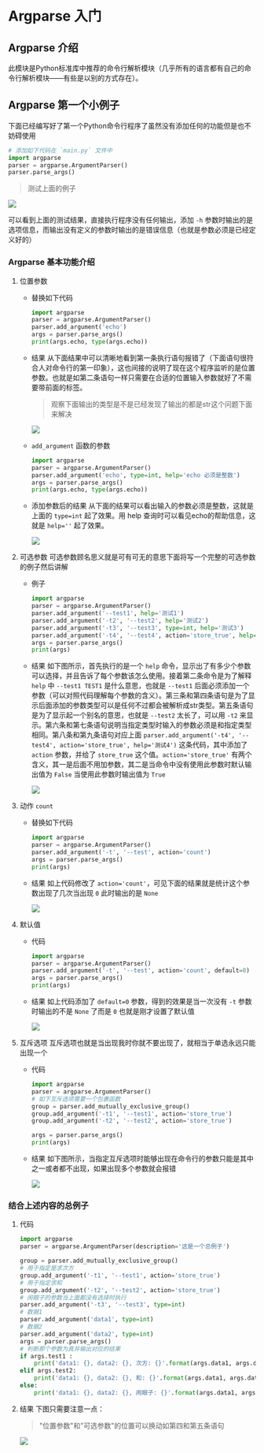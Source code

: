 # Argparse 入门

## Argparse 介绍

此模块是Python标准库中推荐的命令行解析模块（几乎所有的语言都有自己的命令行解析模块——有些是以别的方式存在）。

## Argparse 第一个小例子

下面已经编写好了第一个Python命令行程序了虽然没有添加任何的功能但是也不妨碍使用

```python
# 添加如下代码在 `main.py` 文件中
import argparse
parser = argparse.ArgumentParser()
parser.parse_args()
```

> 测试上面的例子

![](media/16087865434879/16087873359607.jpg)

可以看到上面的测试结果，直接执行程序没有任何输出，添加 `-h` 参数时输出的是选项信息，而输出没有定义的参数时输出的是错误信息（也就是参数必须是已经定义好的）

### Argparse 基本功能介绍

1. 位置参数
    + 替换如下代码

        ```python
        import argparse
        parser = argparse.ArgumentParser()
        parser.add_argument('echo')
        args = parser.parse_args()
        print(args.echo, type(args.echo))
        ```

    + 结果
        从下面结果中可以清晰地看到第一条执行语句报错了（下面语句很符合人对命令行的第一印象），这也间接的说明了现在这个程序监听的是位置参数。也就是如第二条语句一样只需要在合适的位置输入参数就好了不需要带前面的标签。
        > 观察下面输出的类型是不是已经发现了输出的都是str这个问题下面来解决

        ![](media/16087865434879/16087877689224.jpg)

    + `add_argument` 函数的参数

        ```python
        import argparse
        parser = argparse.ArgumentParser()
        parser.add_argument('echo', type=int, help='echo 必须是整数')
        args = parser.parse_args()
        print(args.echo, type(args.echo))
        ```

    + 添加参数后的结果
        从下面的结果可以看出输入的参数必须是整数，这就是上面的 `type=int` 起了效果。用 help 查询时可以看见echo的帮助信息，这就是 `help=''` 起了效果。

        ![](media/16087865434879/16087931861451.jpg)

2. 可选参数
    可选参数顾名思义就是可有可无的意思下面将写一个完整的可选参数的例子然后讲解
    + 例子

        ```python
        import argparse
        parser = argparse.ArgumentParser()
        parser.add_argument('--test1', help='测试1')
        parser.add_argument('-t2', '--test2', help='测试2')
        parser.add_argument('-t3', '--test3', type=int, help='测试3')
        parser.add_argument('-t4', '--test4', action='store_true', help='测试4')
        args = parser.parse_args()
        print(args)
        ```

    + 结果
        如下图所示，首先执行的是一个 `help` 命令，显示出了有多少个参数可以选择，并且告诉了每个参数该怎么使用。接着第二条命令是为了解释 `help` 中 `--test1 TEST1` 是什么意思，也就是 `--test1` 后面必须添加一个参数（可以对照代码理解每个参数的含义）。第三条和第四条语句是为了显示后面添加的参数类型可以是任何不过都会被解析成str类型。第五条语句是为了显示起一个别名的意思，也就是 `--test2` 太长了，可以用 `-t2` 来显示。第六条和第七条语句说明当指定类型时输入的参数必须是和指定类型相同。第八条和第九条语句对应上面 `parser.add_argument('-t4', '--test4', action='store_true', help='测试4')` 这条代码，其中添加了 `action` 参数，并给了 `store_true` 这个值。`action='store_true'` 有两个含义，其一是后面不用加参数，其二是当命令中没有使用此参数时默认输出值为 `False` 当使用此参数时输出值为 `True`

        ![](media/16087865434879/16087941266238.jpg)

3. 动作 `count`
    + 替换如下代码

        ```python
        import argparse
        parser = argparse.ArgumentParser()
        parser.add_argument('-t', '--test', action='count')
        args = parser.parse_args()
        print(args)
        ```

    + 结果
        如上代码修改了 `action='count'`，可见下面的结果就是统计这个参数出现了几次当出现 `0` 此时输出的是 `None`

        ![](media/16087865434879/16087950209580.jpg)

4. 默认值

    + 代码

        ```python
        import argparse
        parser = argparse.ArgumentParser()
        parser.add_argument('-t', '--test', action='count', default=0)
        args = parser.parse_args()
        print(args)
        ```

    + 结果
        如上代码添加了 `default=0` 参数，得到的效果是当一次没有 `-t` 参数时输出的不是 `None` 了而是 `0` 也就是刚才设置了默认值

        ![](media/16087865434879/16087951734208.jpg)

5. 互斥选项
    互斥选项也就是当出现我时你就不要出现了，就相当于单选永远只能出现一个
    + 代码

        ```python
        import argparse
        parser = argparse.ArgumentParser()
        # 如下互斥选项需要一个包裹函数
        group = parser.add_mutually_exclusive_group()
        group.add_argument('-t1', '--test1', action='store_true')
        group.add_argument('-t2', '--test2', action='store_true')
        
        args = parser.parse_args()
        print(args)
        ```

    + 结果
        如下图所示，当指定互斥选项时能够出现在命令行的参数只能是其中之一或者都不出现，如果出现多个参数就会报错

        ![](media/16087865434879/16087954669805.jpg)

### 结合上述内容的总例子

1. 代码

    ```python
    import argparse
    parser = argparse.ArgumentParser(description='这是一个总例子')
    
    group = parser.add_mutually_exclusive_group()
    # 用于指定是求次方
    group.add_argument('-t1', '--test1', action='store_true')
    # 用于指定求和
    group.add_argument('-t2', '--test2', action='store_true')
    # 闹眼子的参数当上面都没有选择时执行
    parser.add_argument('-t3', '--test3', type=int)
    # 数据1
    parser.add_argument('data1', type=int)
    # 数据2
    parser.add_argument('data2', type=int)
    args = parser.parse_args()
    # 判断那个参数为真并输出对应的结果
    if args.test1 :
        print('data1: {}, data2: {}, 次方: {}'.format(args.data1, args.data2, args.data1 ** args.data2))
    elif args.test2:
        print('data1: {}, data2: {}, 和: {}'.format(args.data1, args.data2, args.data1 + args.data2))
    else:
        print('data1: {}, data2: {}, 闹眼子: {}'.format(args.data1, args.data2, args.test3))
    ```

2. 结果
    下图只需要注意一点：
    > "位置参数"和"可选参数"的位置可以换动如第四和第五条语句

    ![](media/16087865434879/16087964325975.jpg)
